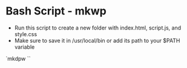 # Bash Script - mkwp

- Run this script to create a new folder with index.html, script.js, and style.css
- Make sure to save it in /usr/local/bin or add its path to your $PATH variable

`mkdpw <new project name>``
